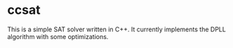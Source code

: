 # ccsat

This is a simple SAT solver written in C++. It currently implements the DPLL algorithm with some optimizations.
